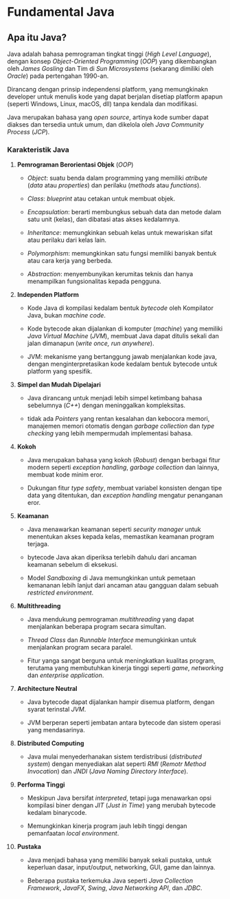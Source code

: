 # Fundamental Java

## Apa itu Java?

Java adalah bahasa pemrograman tingkat tinggi (*High Level Language*), dengan konsep *Object-Oriented Programming* (*OOP*) yang dikembangkan oleh *James Gosling* dan Tim di *Sun Microsystems* (sekarang dimiliki oleh *Oracle*) pada pertengahan 1990-an.

Dirancang dengan prinsip independensi platform, yang memungkinakn developer untuk menulis kode yang dapat berjalan disetiap platform apapun (seperti Windows, Linux, macOS, dll) tanpa kendala dan modifikasi.

Java merupakan bahasa yang *open source*, artinya kode sumber dapat diakses dan tersedia untuk umum, dan dikelola oleh *Java Community Process* (*JCP*).

### Karakteristik Java

1. **Pemrograman Berorientasi Objek** (*OOP*)

    - *Object*: suatu benda dalam programming yang memiliki *atribute* (*data* atau *properties*) dan perilaku (*methods* atau *functions*).

    - *Class*: *blueprint* atau cetakan untuk membuat objek.

    - *Encapsulation*: berarti membungkus sebuah data dan metode dalam satu unit (kelas), dan dibatasi atas akses kedalamnya.

    - *Inheritance*: memungkinkan sebuah kelas untuk mewariskan sifat atau perilaku dari kelas lain.

    - *Polymorphism*: memungkinkan satu fungsi memiliki banyak bentuk atau cara kerja yang berbeda.

    - *Abstraction*: menyembunyikan kerumitas teknis dan hanya menampilkan fungsionalitas kepada pengguna.

2. **Independen Platform**

    - Kode Java di kompilasi kedalam bentuk *bytecode* oleh Kompilator Java, bukan *machine code*.

    - Kode bytecode akan dijalankan di komputer (*machine*) yang memiliki *Java Virtual Machine* (*JVM*), membuat Java dapat ditulis sekali dan jalan dimanapun (*write once, run anywhere*).

    - JVM: mekanisme yang bertanggung jawab menjalankan kode java, dengan menginterpretasikan kode kedalam bentuk bytecode untuk platform yang spesifik.

3. **Simpel dan Mudah Dipelajari**

    - Java dirancang untuk menjadi lebih simpel ketimbang bahasa sebelumnya (*C++*) dengan meninggalkan kompleksitas.

    - tidak ada *Pointers* yang rentan kesalahan dan kebocora memori, manajemen memori otomatis dengan *garbage collection* dan *type checking* yang lebih mempermudah implementasi bahasa.

4. **Kokoh**

    - Java merupakan bahasa yang kokoh (*Robust*) dengan berbagai fitur modern seperti *exception handling*, *garbage collection* dan lainnya, membuat kode minim eror.

    - Dukungan fitur *type safety*, membuat variabel konsisten dengan tipe data yang ditentukan, dan *exception handling* mengatur penanganan eror.

5. **Keamanan**

    - Java menawarkan keamanan seperti *security manager* untuk menentukan akses kepada kelas, memastikan keamanan program terjaga.

    - bytecode Java akan diperiksa terlebih dahulu dari ancaman keamanan sebelum di eksekusi.

    - Model *Sandboxing* di Java memungkinkan untuk pemetaan kemananan lebih lanjut dari ancaman atau gangguan dalam sebuah *restricted environment*.

6. **Multithreading**

    - Java mendukung pemrograman *multithreading* yang dapat menjalankan beberapa program secara simultan.

    - *Thread Class* dan *Runnable Interface* memungkinkan untuk menjalankan program secara paralel.

    - Fitur yanga sangat berguna untuk meningkatkan kualitas program, terutama yang membutuhkan kinerja tinggi seperti *game*, *networking* dan *enterprise application*.

7. **Architecture Neutral**

    - Java bytecode dapat dijalankan hampir disemua platform, dengan syarat terinstal *JVM*.

    - JVM berperan seperti jembatan antara bytecode dan sistem operasi yang mendasarinya.

8. **Distributed Computing**

    - Java mulai menyederhanakan sistem terdistribusi (*distributed system*) dengan menyediakan alat seperti *RMI* (*Remotr Method Invocation*) dan *JNDI* (*Java Naming Directory Interface*).

9. **Performa Tinggi**

    - Meskipun Java bersifat *interpreted*, tetapi juga menawarkan opsi kompilasi biner dengan *JIT* (*Just in Time*) yang merubah bytecode kedalam binarycode.

    - Memungkinkan kinerja program jauh lebih tinggi dengan pemanfaatan *local environment*.

10. **Pustaka**

    - Java menjadi bahasa yang memiliki banyak sekali pustaka, untuk keperluan dasar, input/output, networking, GUI, game dan lainnya.

    - Beberapa pustaka terkemuka Java seperti *Java Collection Framework*, *JavaFX*, *Swing*, *Java Networking API*, dan *JDBC*.

